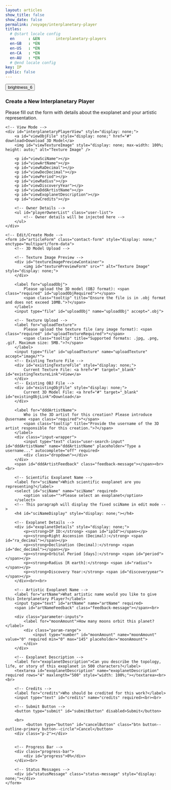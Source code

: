 ```yaml
---
layout: articles
show_title: false
show_date: false
permalink: /voyage/interplanetary-player
titles:
  # @start locale config
  en      : &EN       interplanetary-players
  en-GB   : *EN
  en-US   : *EN
  en-CA   : *EN
  en-AU   : *EN
  # @end locale config
key: IP
public: false
---
```


<div class="form-container">
    <div class="button-container">
        <div class="back-button-container">
            <a href="/voyage" title="Back to Voyage">
                <button id="backButton" class="btn button--outline-primary button--circle">
                    <span class="material-symbols-outlined">brightness_6</span>
                </button>
            </a>
        </div>
        <div class="edit-button-container">
            <button id="editButton" class="btn button--outline-primary button--circle" title="Edit Interplanetary Player" style="display: none;">
                <span class="material-symbols-outlined">edit</span> 
            </button>
        </div>
    </div>
    <h3 id="formTitle">Create a New Interplanetary Player</h3>
    <p>Please fill out the form with details about the exoplanet and your artistic representation.</p>

    <!-- View Mode -->
    <div id="interplanetaryPlayerView" style="display: none;">
        <a id="viewObjFile" style="display: none;" href="#" download>Download 3D Model</a>
        <img id="viewTextureImage" style="display: none; max-width: 100%; height: auto;" alt="Texture Image" />
        
        <p id="viewSciName"></p>
        <p id="viewArtName"></p>
        <p id="viewRaDecimal"></p>
        <p id="viewDecDecimal"></p>
        <p id="viewPeriod"></p>
        <p id="viewRadius"></p>
        <p id="viewDiscoveryYear"></p>
        <p id="viewDddArtistName"></p>
        <p id="viewExoplanetDescription"></p>
        <p id="viewCredits"></p>
        
        <!-- Owner Details -->
        <ul id="playerOwnerList" class="user-list">
            <!-- Owner details will be injected here -->
        </ul>
    </div>
        
    <!-- Edit/Create Mode -->
    <form id="articleForm" class="contact-form" style="display: none;" enctype="multipart/form-data">
        <!-- 3D Model Upload -->

        <!-- Texture Image Preview -->
        <div id="textureImagePreviewContainer">
            <img id="texturePreviewForm" src="" alt="Texture Image" style="display: none;">
        </div>

        <label for="uploadObj">
            Please upload the 3D model (OBJ format): <span class="required" id="uploadObjRequired">*</span>
            <span class="tooltip" title="Ensure the file is in .obj format and does not exceed 10MB.">?</span>
        </label>
        <input type="file" id="uploadObj" name="uploadObj" accept=".obj">

        <!-- Texture Upload -->
        <label for="uploadTexture">
            Please upload the texture file (any image format): <span class="required" id="uploadTextureRequired">*</span>
            <span class="tooltip" title="Supported formats: .jpg, .png, .gif. Maximum size: 5MB.">?</span>
        </label>
        <input type="file" id="uploadTexture" name="uploadTexture" accept="image/*">
        <!-- Existing Texture File -->
        <div id="existingTextureFile" style="display: none;">
            Current Texture File: <a href="#" target="_blank" id="existingTextureLink">View</a>
        </div>
        <!-- Existing OBJ File -->
        <div id="existingObjFile" style="display: none;">
            Current 3D Model File: <a href="#" target="_blank" id="existingObjLink">Download</a>
        </div>

        <label for="dddArtistName">
            Who is the 3D artist for this creation? Please introduce @username <span class="required">*</span>
            <span class="tooltip" title="Provide the username of the 3D artist responsible for this creation.">?</span>
        </label>
        <div class="input-wrapper">
            <input type="text" class="user-search-input" id="dddArtistName" name="dddArtistName" placeholder="Type a username..." autocomplete="off" required>
            <div class="dropdown"></div>
        </div>
        <span id="dddArtistFeedback" class="feedback-message"></span><br><br>

        <!-- Scientific Exoplanet Name -->
        <label for="sciName">Which scientific exoplanet are you representing?</label>
        <select id="sciName" name="sciName" required>
            <option value="">Please select an exoplanet</option>
        </select>
        <!-- This paragraph will display the fixed sciName in edit mode -->
        <h4 id="sciNameDisplay" style="display: none;"></h4>

        <!-- Exoplanet Details -->
        <div id="exoplanetDetails" style="display: none;">
            <p><strong>IP ID:</strong> <span id="ipId"></span></p>
            <p><strong>Right Ascension (Decimal):</strong> <span id="ra_decimal"></span></p>
            <p><strong>Declination (Decimal):</strong> <span id="dec_decimal"></span></p>
            <p><strong>Orbital Period [days]:</strong> <span id="period"></span></p>
            <p><strong>Radius [R earth]:</strong> <span id="radius"></span></p>
            <p><strong>Discovery Year:</strong> <span id="discoveryyear"></span></p>
        </div><br><br>

        <!-- Artistic Exoplanet Name -->
        <label for="artName">What artistic name would you like to give this Interplanetary Player?</label>
        <input type="text" id="artName" name="artName" required>
        <span id="artNameFeedback" class="feedback-message"></span><br>

        <div class="parameter-inputs">
            <label for="moonAmount">How many moons orbit this planet?</label>
            <div class="param-range">
                <input type="number" id="moonAmount" name="moonAmount" value="0" required min="0" max="145" placeholder="moonAmount">
            </div>
        </div>

        <!-- Exoplanet Description -->
        <label for="exoplanetDescription">Can you describe the topology, life, or story of this exoplanet in 500 characters?</label>
        <textarea id="exoplanetDescription" name="exoplanetDescription" required rows="4" maxlength="500" style="width: 100%;"></textarea><br><br>

        <!-- Credits -->
        <label for="credits">Who should be credited for this work?</label>
        <input type="text" id="credits" name="credits" required><br><br>

        <!-- Submit Button -->
        <button type="submit" id="submitButton" disabled>Submit</button>

        <br>
             <button type="button" id="cancelButton" class="btn button--outline-primary button--circle">Cancel</button>
        <div class="p-2"></div>


        <!-- Progress Bar -->
        <div class="progress-bar">
            <div id="progress">0%</div>
        </div><br>

        <!-- Status Messages -->
        <div id="statusMessage" class="status-message" style="display: none;"></div>
    </form>
</div>
<div id="toastContainer" style="position: fixed; top: 20px; right: 20px; z-index: 1000;"></div>

<script>
    // Define submitButton globally
    const submitButton = document.querySelector('#articleForm button[type="submit"]');
    if (!submitButton) {
        console.error('Submit button not found! Please check the selector.');
    }

    // Toast Function for User Notifications
    function showToast(message, type = 'success') {
        const toastContainer = document.getElementById('toastContainer');
        const toast = document.createElement('div');
        const toastId = `toast_${Date.now()}`;
        toast.classList.add('toast');
        toast.setAttribute('id', toastId);
        toast.setAttribute('role', 'alert');
        toast.setAttribute('aria-live', 'assertive');
        toast.setAttribute('aria-atomic', 'true');

        if (type === 'success') {
            toast.classList.add('success');
        } else if (type === 'error') {
            toast.classList.add('error');
        }

        // Close Button
        const closeBtn = document.createElement('button');
        closeBtn.classList.add('close-btn');
        closeBtn.innerHTML = '&times;';
        closeBtn.onclick = () => {
            toast.classList.remove('show');
            setTimeout(() => {
                const toastElem = document.getElementById(toastId);
                if (toastElem) {
                    toastElem.remove();
                }
            }, 500);
        };

        toast.appendChild(closeBtn);
        toast.appendChild(document.createTextNode(message));
        toastContainer.appendChild(toast);

        // Show the toast
        setTimeout(() => {
            toast.classList.add('show');
        }, 100);

        // Automatically hide the toast after 3 seconds
        setTimeout(() => {
            toast.classList.remove('show');
            setTimeout(() => {
                const toastElem = document.getElementById(toastId);
                if (toastElem) {
                    toastElem.remove();
                }
            }, 500);
        }, 3000);
    }

    // URL Parameters
    const urlParams = new URLSearchParams(window.location.search);
    let initialMode = urlParams.get('mode'); // 'edit', 'view', or null
    let playerId = urlParams.get('playerId') || ''; // Default to '' if 'playerId' is not provided.

    // Global Variables
    let playerData = null; // Holds the current player data
    let exoplanetData = {}; // Holds exoplanet data fetched from the API
    const userId = localStorage.getItem('userId'); // Retrieve the logged-in user's ID
    let isOwner = false; // Indicates if the current user is the owner of the player
    let moonAmountInput = null; // Reference to the moonAmount input
    let currentMode = 'create'; // Current mode: 'create', 'edit', 'view'

    // Function to load exoplanet data from the server
    async function loadExoplanetData() {
        try {
            console.log('Fetching exoplanet data from server');
            const response = await fetch('http://media.maar.world:3001/api/interplanetaryplayers/fetchExoplanetData');
            if (!response.ok) {
                throw new Error(`Failed to fetch exoplanet data: ${response.statusText}`);
            }
            const data = await response.json();
            console.log('Exoplanet data fetched:', data);
            
            // Check if data is an array and has at least one element
            if (Array.isArray(data) && data.length > 0) {
                const exoplanetArray = data[0]; // Access the first element
                exoplanetData = {}; // Initialize as an empty object
                
                // Iterate through the exoplanetArray to build exoplanetData
                Object.keys(exoplanetArray).forEach(ipId => {
                    exoplanetData[ipId] = exoplanetArray[ipId];
                });
                
                console.log('Structured Exoplanet Data:', exoplanetData);
                populateExoplanetDropdown();
            } else {
                throw new Error('Exoplanet data is empty or not in the expected format.');
            }
        } catch (error) {
            console.error('Error loading exoplanet data:', error);
            showToast('Failed to load exoplanet data. Please refresh the page.', 'error');
        }
    }

    // Function to populate the exoplanet dropdown with data fetched from the API
    function populateExoplanetDropdown() {
        const selectElement = document.getElementById('sciName');
        selectElement.innerHTML = '<option value="">Please select an exoplanet</option>';

        // Iterate over the keys in exoplanetData
        Object.keys(exoplanetData).forEach(ipId => {
            const exoplanet = exoplanetData[ipId];

            // Only add to the dropdown if artName is null or "null" (string)
            if (!exoplanet.artName || exoplanet.artName === 'null') {
                const option = document.createElement('option');
                option.value = ipId; // Set ipId as the value for the option
                option.textContent = `${ipId}: ${exoplanet.sciName}`; // Display ipId and sciName
                selectElement.appendChild(option);
            }
        });

        console.log('Exoplanet dropdown populated.');
    }

    // Function to Clear Form Fields (Create Mode)
    function clearFormFields() {
        document.getElementById('sciName').value = '';
        document.getElementById('artName').value = '';
        document.getElementById('dddArtistName').value = '';
        document.getElementById('exoplanetDescription').value = '';
        document.getElementById('credits').value = '';
        document.getElementById('uploadObj').value = '';
        document.getElementById('uploadTexture').value = '';
        document.getElementById('moonAmount').value = '0'; // Reset moonAmount to a default value

        // Hide exoplanet details when in create mode.
        document.getElementById('exoplanetDetails').style.display = 'none';
        // Clear artName feedback
        displayArtNameFeedback('', '');
        if (submitButton) {
            submitButton.disabled = true;
        }
    }

    // Function to Set Up Form Listeners
    function setupFormListeners() {
        // Reference to moonAmount input
        moonAmountInput = document.getElementById('moonAmount');
        const cancelButton = document.getElementById('cancelButton');
        const artNameInput = document.getElementById('artName');
        const uploadObjInput = document.getElementById('uploadObj');
        const uploadTextureInput = document.getElementById('uploadTexture');

        // Validate moonAmount to be between 0 and 145
        moonAmountInput.addEventListener('input', function() {
            let value = parseInt(moonAmountInput.value, 10);

            if (isNaN(value) || value < 0) {
                value = 0;
            } else if (value > 145) {
                value = 145;
            }

            moonAmountInput.value = value;
        });

        // Texture Upload Preview
        document.getElementById('uploadTexture').addEventListener('change', function(event) {
            const texturePreview = document.getElementById('texturePreviewForm');
            const file = event.target.files[0];

            if (file) {
                const reader = new FileReader();
                reader.onload = function(e) {
                    texturePreview.src = e.target.result;
                    texturePreview.style.display = 'block';
                };
                reader.readAsDataURL(file);
            } else {
                if (playerData && playerData.ddd.textureURL) {
                    const textureUrl = playerData.ddd.textureURL.startsWith('http')
                        ? playerData.ddd.textureURL
                        : `https://media.maar.world${playerData.ddd.textureURL}`;
                    texturePreview.src = textureUrl;
                    texturePreview.style.display = 'block';
                } else {
                    texturePreview.src = '';
                    texturePreview.style.display = 'none';
                }
            }
        });

        // OBJ Upload Preview (Optional: Similar to Texture Upload)
        document.getElementById('uploadObj').addEventListener('change', function(event) {
            const objFile = event.target.files[0];
            if (objFile) {
                console.log(`OBJ file selected: ${objFile.name}`);
                // Additional preview or validation can be added here if needed
            }
        });

        // Cancel Button Event Listener
        cancelButton.addEventListener('click', function() {
            setFormMode("view");
            console.log("Canceling form editing/creation.");
        });

        // Save form data on input change
        const formElements = document.querySelectorAll('#articleForm input, #articleForm select, #articleForm textarea');

        formElements.forEach(element => {
            element.addEventListener('input', saveFormData);
        });

        // Handle form submission
        document.getElementById('articleForm').addEventListener('submit', function(event) {
            event.preventDefault();
            handleFormSubmission();
        });

        // Handle change in exoplanet selection
        document.getElementById('sciName').addEventListener('change', updateDetails);
    }

    // Function to Update Exoplanet Details on Selection Change
    function updateDetails() {
        const selectedIpId = document.getElementById('sciName').value;
        const detailsDiv = document.getElementById('exoplanetDetails');
        const exoplanet = exoplanetData[selectedIpId]; // Access exoplanet by ipId

        if (!selectedIpId || !exoplanet) {
            detailsDiv.style.display = 'none';
        } else {
            // Populate the details section with exoplanet data
            document.getElementById('ipId').textContent = selectedIpId;
            document.getElementById('ra_decimal').textContent = exoplanet.ra_decimal || 'N/A';
            document.getElementById('dec_decimal').textContent = exoplanet.dec_decimal || 'N/A';
            document.getElementById('period').textContent = exoplanet.period || 'N/A';
            document.getElementById('radius').textContent = exoplanet.radius || 'N/A';
            document.getElementById('discoveryyear').textContent = exoplanet.discoveryyear || 'N/A';
            detailsDiv.style.display = 'block';
        }
    }

    // Function to Save Form Data Locally (Optional)
    function saveFormData() {
        const formData = {
            sciName: document.getElementById('sciName').value,
            artName: document.getElementById('artName').value,
            moonAmount: document.getElementById('moonAmount').value,
            dddArtistName: document.getElementById('dddArtistName').value,
            exoplanetDescription: document.getElementById('exoplanetDescription').value,
            credits: document.getElementById('credits').value
        };
        localStorage.setItem('protoFormData', JSON.stringify(formData));
    }

    // Function to Load Saved Form Data (Optional)
    function loadFormData() {
        const savedData = JSON.parse(localStorage.getItem('protoFormData'));
        if (savedData) {
            document.getElementById('sciName').value = savedData.sciName || '';
            document.getElementById('artName').value = savedData.artName || '';
            document.getElementById('moonAmount').value = savedData.moonAmount || '0';
            document.getElementById('dddArtistName').value = savedData.dddArtistName || '';
            document.getElementById('exoplanetDescription').value = savedData.exoplanetDescription || '';
            document.getElementById('credits').value = savedData.credits || '';
        }
    }

    /**
        * Function to Handle Form Submission with Enhanced Validation
        */
    async function handleFormSubmission() {
        // In Create Mode, ensure both files are uploaded
        if (currentMode === 'create') {
            const objFile = document.getElementById('uploadObj').files[0];
            const textureFile = document.getElementById('uploadTexture').files[0];

            if (!objFile || !textureFile) {
                showToast('Please upload both the 3D model (OBJ) and the texture image before submitting.', 'error');
                return;
            }
        }

        submitForm(); // Proceed with form submission
    }

    /**
        * Function to Submit the Form for Creating or Editing an Interplanetary Player.
        */
    async function submitForm() {

                disableFormInputs();

        if (submitButton) {
            submitButton.disabled = true;
            submitButton.textContent = 'Submitting...';
        }

        const method = currentMode === 'edit' ? 'PUT' : 'POST';
        const url = method === 'PUT' 
            ? `http://media.maar.world:3001/api/interplanetaryplayers/${playerId}` 
            : 'http://media.maar.world:3001/api/interplanetaryplayers';

        console.log('Submitting form with method:', method);
        console.log('URL:', url);

        let moonAmount = parseInt(document.getElementById('moonAmount').value, 10);
        moonAmount = isNaN(moonAmount) || moonAmount < 0 ? 0 : moonAmount > 145 ? 145 : moonAmount;

        const selectedIpId = currentMode === 'edit' && playerData ? playerData.ipId : document.getElementById('sciName').value;
        console.log('Selected ipId:', selectedIpId);

        if (!selectedIpId && currentMode !== 'edit') {
            showToast('Please select a valid exoplanet.', 'error');
            if (submitButton) {
                submitButton.disabled = false;
                submitButton.textContent = 'Submit';
            }
            return;
        }

        // Determine sciName based on mode
        let sciName = 'Unknown Exoplanet';
        if (currentMode === 'edit') {
            sciName = document.getElementById('sciNameDisplay').textContent.trim() || 'Unknown Exoplanet';
        } else {
            // Create Mode: Get sciName from selectedIpId
            if (selectedIpId && exoplanetData[selectedIpId]) {
                sciName = exoplanetData[selectedIpId].sciName || 'Unknown Exoplanet';
            }
        }
        console.log('Determined sciName:', sciName);

        // Prepare configData
        const configData = {
            ownerId: userId,
            isPublic: false,
            ipId: selectedIpId,
            artName: document.getElementById('artName').value.trim(),
            moonAmount,
            sciName,
            ra_decimal: parseFloat(document.getElementById('ra_decimal').textContent.replace('Right Ascension (Decimal): ', '')) || 0,
            dec_decimal: parseFloat(document.getElementById('dec_decimal').textContent.replace('Declination (Decimal): ', '')) || 0,
            period: parseFloat(document.getElementById('period').textContent.replace('Orbital Period [days]: ', '')) || 0,
            radius: parseFloat(document.getElementById('radius').textContent.replace('Radius [R earth]: ', '')) || 0,
            discoveryyear: parseInt(document.getElementById('discoveryyear').textContent.replace('Discovery Year: ', ''), 10) || 0,
            description: document.getElementById('exoplanetDescription').value.trim(),
            credits: document.getElementById('credits').value.trim(),
            ddd: {
                dddArtist: document.getElementById('dddArtistName').value.trim(),
                objURL: playerData?.ddd?.objURL || '',
                textureURL: playerData?.ddd?.textureURL || ''
            }
        };

        console.log('Config data to be sent:', configData);

        // Validate Required Fields

        // Check if artName is available before submitting
        const artName = document.getElementById('artName').value.trim();
        const excludeId = currentMode === 'edit' ? playerId : '';
        const isArtNameValid = await checkArtNameAvailability(artName, excludeId);

        if (!isArtNameValid) {
            showToast('Please choose a different Artistic Name.', 'error');
            if (submitButton) {
                submitButton.disabled = false;
                submitButton.textContent = 'Submit';
            }
            return;
        }

        if (!configData.artName) {
            showToast('Artistic Name is required.', 'error');
            if (submitButton) {
                submitButton.disabled = false;
                submitButton.textContent = 'Submit';
            }
            return;
        }

        if (!configData.description) {
            showToast('Exoplanet Description is required.', 'error');
            if (submitButton) {
                submitButton.disabled = false;
                submitButton.textContent = 'Submit';
            }
            return;
        }

        try {
            let fileData = {};

            // Handle File Uploads
            const objFile = document.getElementById('uploadObj').files[0];
            const textureFile = document.getElementById('uploadTexture').files[0];

            if (objFile || textureFile) {
                const uploadFiles = new FormData();
                uploadFiles.append('ipId', selectedIpId);

                if (objFile) {
                    uploadFiles.append('uploadObj', objFile);
                    console.log('Appending obj file:', objFile.name);
                } else if (playerData && playerData.ddd.objURL) {
                    uploadFiles.append('existingObjURL', playerData.ddd.objURL);
                    console.log('Appending existing obj URL:', playerData.ddd.objURL);
                }

                if (textureFile) {
                    uploadFiles.append('uploadTexture', textureFile);
                    console.log('Appending texture file:', textureFile.name);
                } else if (playerData && playerData.ddd.textureURL) {
                    uploadFiles.append('existingTextureURL', playerData.ddd.textureURL);
                    console.log('Appending existing texture URL:', playerData.ddd.textureURL);
                }

                // Upload Files
                const uploadResponse = await fetch('http://media.maar.world:3001/api/interplanetaryplayers/uploadModelFiles', {
                    method: 'POST',
                    body: uploadFiles
                });

                if (!uploadResponse.ok) {
                    throw new Error(`Failed to upload files: ${uploadResponse.statusText}`);
                }

                fileData = await uploadResponse.json();
                console.log('Files uploaded successfully:', fileData);

                // Update configData with new URLs if uploaded
                if (fileData.uploadObjURL) {
                    configData.ddd.objURL = fileData.uploadObjURL;
                }
                if (fileData.uploadTextureURL) {
                    configData.ddd.textureURL = fileData.uploadTextureURL;
                }
            }

            // Update Exoplanet Artistic Name
            if (configData.artName) {
                const updateArtNameResponse = await fetch('http://media.maar.world:3001/api/interplanetaryplayers/updateExoplanet', {
                    method: 'POST',
                    headers: {
                        'Content-Type': 'application/json'
                    },
                    body: JSON.stringify({ ipId: selectedIpId, artName: configData.artName })
                });

                if (!updateArtNameResponse.ok) {
                    throw new Error(`Failed to update artistic name: ${updateArtNameResponse.statusText}`);
                }

                const updateArtNameData = await updateArtNameResponse.json();

                if (!updateArtNameData.artName) {
                    throw new Error('Artistic name update failed.');
                }

                console.log('Artistic name updated successfully:', updateArtNameData);
            }

            // Submit the main form data
            const formResponse = await fetch(url, {
                method: method,
                headers: {
                    'Content-Type': 'application/json'
                },
                body: JSON.stringify(configData)
            });

            if (formResponse.status === 409) {
                // Handle conflict during form submission if applicable
                displayArtNameFeedback('Artistic Name is already taken.', 'error');
                showToast('Please choose a different Artistic Name.', 'error');
                return;
            }

            const formDataResponse = await formResponse.json();
            console.log('Server response:', formDataResponse);

            if (formDataResponse.success) {
                handleSuccessResponse(formDataResponse);
            } else {
                throw new Error(formDataResponse.message || 'An error occurred during submission.');
            }

        } catch (error) {
            console.error('Error:', error);
            showToast(`Error: ${error.message}`, 'error');
        } finally {
                        enableFormInputs();

            // Re-enable the submit button and reset progress bar
            if (submitButton) {
                submitButton.disabled = false;
                submitButton.textContent = 'Submit';
            }
            document.getElementById('progress').style.width = '0%';
            document.getElementById('progress').textContent = '';
        }
    }

    /**
        * Function to Update the Exoplanet Artistic Name
        */
    async function updateExoplanetArtName(ipId, artName) {
        try {
            console.log('Updating exoplanet artistic name for ipId:', ipId, 'artName:', artName);
            const response = await fetch('http://media.maar.world:3001/api/interplanetaryplayers/updateExoplanet', {
                method: 'POST',
                headers: {
                    'Content-Type': 'application/json'
                },
                body: JSON.stringify({ ipId, artName })
            });

            if (!response.ok) {
                throw new Error(`Failed to update artistic name: ${response.statusText}`);
            }

            const data = await response.json();

            if (!data.artName) {
                throw new Error('Artistic name update failed.');
            }

            console.log('Artistic name updated successfully:', data);
            showToast('Interplanetary Player data updated successfully!', 'success');

            // Reload the player data and switch to view mode
            await loadInterplanetaryPlayersDetails(playerId);
            setFormMode('view');
        } catch (error) {
            console.error('Failed to update artistic name:', error);
            showToast('Failed to update exoplanet artistic name. Please try again.', 'error');
            enableForm();
        }
    }

    // Function to Enable the Form Again (used on error)
    function enableForm() {
        document.getElementById('articleForm').querySelectorAll('input, select, textarea, button').forEach(element => {
            element.disabled = false;
        });
    }

    // Function to Handle Success Response after Creation or Editing
    function handleSuccessResponse(response) {
        // Determine the success message based on the action
        const successMessage = currentMode === 'edit'
            ? 'Interplanetary Player updated successfully!'
            : 'Interplanetary Player created successfully!';
        
        showToast(successMessage, 'success');

        // Clear form data cache
        clearProfileCache(userId);

        // Extract the new player ID from the response
        const newPlayerId = currentMode === 'edit'
            ? response.player._id // Access the player ID when editing
            : response.playerId || response.config._id; // Fall back to playerId or _id when creating

        if (newPlayerId) {
            setTimeout(() => {
                window.location.href = `/voyage/interplanetary-player?mode=view&playerId=${newPlayerId}`;
            }, 1000);
        } else {
            console.error('Player ID not found in the response.');
            showToast('Player ID missing. Please contact support.', 'error');
        }
    }


    // Function to Load Interplanetary Player Details from the Server
    async function loadInterplanetaryPlayersDetails(playerId) {
        try {
            const response = await fetch(`http://media.maar.world:3001/api/interplanetaryplayers/${playerId}`);
            if (!response.ok) {
                throw new Error(`Failed to fetch player details: ${response.statusText}`);
            }
            const data = await response.json();

            if (!data.success) {
                console.error('Error fetching player details:', data.message);
                showToast('Failed to load player details. Please try again.', 'error');
                return;
            }

            playerData = data.player; // Assign fetched data to playerData.
            isOwner = playerData.ownerId === userId; // Check ownership
            console.log('Is user the owner?', isOwner);

            // Show the edit button only if the user is the owner
            const editButton = document.getElementById('editButton');
            if (editButton) {
                editButton.style.display = isOwner ? 'block' : 'none';
            }

            // Populate modes with data
            populateEditMode(playerData);
            populateViewMode(playerData);
        } catch (error) {
            console.error('Error loading interplanetary player details:', error);
            showToast('Error loading player details. Please try again.', 'error');
        }
    }

    // Function to Populate Edit Mode with Player Data
    function populateEditMode(playerData) {
        // Handle sciName: show as text and hide the selector in edit mode
        const sciNameDisplay = document.getElementById('sciNameDisplay');
        const sciNameSelect = document.getElementById('sciName');

        console.log('Player data received:', JSON.stringify(playerData, null, 2));

        if (currentMode === 'edit') {
            // Show the scientific name as plain text and hide the dropdown
            sciNameDisplay.textContent = playerData.sciName || 'Unknown Exoplanet';
            sciNameDisplay.style.display = 'block';
            sciNameSelect.style.display = 'none';
            sciNameSelect.required = false; // Remove the required attribute when hidden

            // Populate other form fields with data from playerData for editing
            document.getElementById('artName').value = playerData.artName || '';
            document.getElementById('moonAmount').value = playerData.moonAmount || '0';
            document.getElementById('ra_decimal').textContent = playerData.ra_decimal?.$numberDecimal || 'N/A';
            document.getElementById('dec_decimal').textContent = playerData.dec_decimal?.$numberDecimal || 'N/A';
            document.getElementById('period').textContent = playerData.period?.$numberDecimal || 'N/A';
            document.getElementById('radius').textContent = playerData.radius?.$numberDecimal || 'N/A';
            document.getElementById('discoveryyear').textContent = playerData.discoveryyear?.$numberDecimal || 'N/A';

            // Populate 3D artist name
            const dddArtistNameField = document.getElementById('dddArtistName');
            dddArtistNameField.value = playerData.ddd?.dddArtist || '';

            // Populate exoplanet description
            document.getElementById('exoplanetDescription').value = playerData.description || '';

            // Populate credits
            document.getElementById('credits').value = playerData.credits || '';

            const baseUrl = 'https://media.maar.world';

            // Display existing OBJ file
            const existingObjFileDiv = document.getElementById('existingObjFile');
            const existingObjLink = document.getElementById('existingObjLink');
            if (playerData.ddd?.objURL) {
                const objUrl = playerData.ddd.objURL.startsWith('http')
                    ? playerData.ddd.objURL
                    : `${baseUrl}${playerData.ddd.objURL}`;
                existingObjLink.href = objUrl;
                existingObjLink.textContent = playerData.ddd.objURL.split('/').pop(); // Show file name
                existingObjFileDiv.style.display = 'block';
            } else {
                existingObjFileDiv.style.display = 'none';
            }

            // Display existing Texture file
            const existingTextureFileDiv = document.getElementById('existingTextureFile');
            const existingTextureLink = document.getElementById('existingTextureLink');
            const texturePreview = document.getElementById('texturePreviewForm');

            if (playerData.ddd?.textureURL) {
                const textureUrl = playerData.ddd.textureURL.startsWith('http')
                    ? playerData.ddd.textureURL
                    : `${baseUrl}${playerData.ddd.textureURL}`;
                existingTextureLink.href = textureUrl;
                existingTextureLink.textContent = playerData.ddd.textureURL.split('/').pop(); // Show file name
                existingTextureFileDiv.style.display = 'block';

                // Display texture image preview
                texturePreview.src = textureUrl;
                texturePreview.alt = `Texture of ${playerData.sciName || 'Exoplanet'}`;
                texturePreview.style.display = 'block';
            } else {
                existingTextureFileDiv.style.display = 'none';
                texturePreview.style.display = 'none';
            }

            // Populate artName feedback and enable submit button
            displayArtNameFeedback('', '');
            if (submitButton) {
                submitButton.disabled = false;
            }

            // In Edit Mode: Make file uploads optional
            document.getElementById('uploadObj').required = false;
            document.getElementById('uploadTexture').required = false;
        }
    }

    // Function to Populate View Mode with Player Data
    function populateViewMode(playerData) {
        // Populate the view container with data and make labels bold
        document.getElementById('viewSciName').innerHTML = `<strong>Scientific Name:</strong> ${playerData.sciName || 'N/A'}`;
        document.getElementById('viewArtName').innerHTML = `<strong>Artistic Name:</strong> ${playerData.artName || 'N/A'}`;
        document.getElementById('viewRaDecimal').innerHTML = `<strong>Right Ascension (Decimal):</strong> ${playerData.ra_decimal?.$numberDecimal || 'N/A'}`;
        document.getElementById('viewDecDecimal').innerHTML = `<strong>Declination (Decimal):</strong> ${playerData.dec_decimal?.$numberDecimal || 'N/A'}`;
        document.getElementById('viewPeriod').innerHTML = `<strong>Orbital Period [days]:</strong> ${playerData.period?.$numberDecimal || 'N/A'}`;
        document.getElementById('viewRadius').innerHTML = `<strong>Radius [R earth]:</strong> ${playerData.radius?.$numberDecimal || 'N/A'}`;
        document.getElementById('viewDiscoveryYear').innerHTML = `<strong>Discovery Year:</strong> ${playerData.discoveryyear?.$numberDecimal || 'N/A'}`;
        
        // **3D Artist as Clickable Handler**
        document.getElementById('viewDddArtistName').innerHTML = `<strong>3D Artist:</strong> ${playerData.ddd?.dddArtist ? `<a href="/xplorer/?username=${encodeURIComponent(playerData.ddd.dddArtist)}" target="_self">@${playerData.ddd.dddArtist}</a>` : 'N/A'}`;
        
        document.getElementById('viewExoplanetDescription').innerHTML = `<strong>Description:</strong> ${playerData.description || 'N/A'}`;
        document.getElementById('viewCredits').innerHTML = `<strong>Credits:</strong> ${playerData.credits || 'N/A'}`;
        
        // Show or hide Download 3D Model link
        const viewObjFile = document.getElementById('viewObjFile');
        if (playerData.ddd?.objURL) {
            viewObjFile.href = playerData.ddd.objURL.startsWith('http') ? playerData.ddd.objURL : `https://media.maar.world${playerData.ddd.objURL}`;
            viewObjFile.textContent = 'Download 3D Model';
            viewObjFile.style.display = 'block';
        } else {
            viewObjFile.style.display = 'none';
        }
        
        // Show or hide Texture Image
        const viewTextureImage = document.getElementById('viewTextureImage');
        if (playerData.ddd?.textureURL) {
            const textureUrl = playerData.ddd.textureURL.startsWith('http') ? playerData.ddd.textureURL : `https://media.maar.world${playerData.ddd.textureURL}`;
            viewTextureImage.src = textureUrl;
            viewTextureImage.alt = `Texture of ${playerData.sciName || 'Exoplanet'}`;
            viewTextureImage.style.display = 'block';
        } else {
            viewTextureImage.style.display = 'none';
        }
        
        // **Populate Interplanetary Player Owner Details**
        populatePlayerOwnerDetails(playerData.ownerDetails);
    }

    /**
        * Function to Populate the Interplanetary Player Owner Details
        */
    function populatePlayerOwnerDetails(ownerDetails) {
        const playerOwnerList = document.getElementById('playerOwnerList');
        
        console.log("Player Owner Data:", ownerDetails);

        if (ownerDetails) {
            playerOwnerList.innerHTML = `
                <li class="user-list-item">
                    <div class="user-profile-pic">
                        <img src="https://media.maar.world${ownerDetails.profileImage || '/default_profile.png'}" alt="${ownerDetails.username}">
                    </div>
                    <div class="user-details">
                        <div class="user-display-name">${ownerDetails.displayName || 'Unknown'}</div>
                        <div class="user-username">
                            <a href="/xplorer/?username=${encodeURIComponent(ownerDetails.username)}" target="_self">
                                @${ownerDetails.username || 'Unknown'}
                            </a>
                        </div>
                    </div>
                </li>`;
        } else {
            playerOwnerList.innerHTML = '<li>No owner details available.</li>';
        }
    }

    /**
        * Function to Clear Cached Profiles.
        */
    function clearProfileCache(userId) {
        if (typeof lscache === 'undefined') {
            console.warn('lscache is not available. Skipping cache clearing.');
            return;
        }

        const cacheKey = `profile_${userId}`;
        const cachedProfile = lscache.get(cacheKey);
        if (cachedProfile) {
            lscache.remove(cacheKey);
            console.log('Profile cache cleared for user');
        } else {
            console.log('No cache found for user');
        }
    }

    // Function to Toggle Between Edit and View Modes
    function toggleEditMode() {
        if (currentMode === 'view') {
            if (playerData) { // Ensure playerData is loaded
                updateURL('edit', playerId);
                setFormMode('edit');
            } else {
                showToast('Player data is still loading. Please wait...', 'error');
                console.warn('Attempted to switch to edit mode before playerData was loaded.');
            }
        } else if (currentMode === 'edit') {
            setFormMode('view');
            updateURL('view', playerId);
            loadInterplanetaryPlayersDetails(playerId); // Reload data to discard changes
        }
    }

    /**
        * Function to Set the Current Mode (View, Edit, Create)
        */
    async function setFormMode(newMode) {
        currentMode = newMode;
        const isViewMode = currentMode === 'view';
        const isEditMode = currentMode === 'edit';
        const isCreateMode = currentMode === 'create';

        // Toggle visibility of form and view sections
        const articleForm = document.getElementById('articleForm');
        const interplanetaryPlayerView = document.getElementById('interplanetaryPlayerView');
        const editButton = document.getElementById('editButton');

        if (isViewMode) {
            interplanetaryPlayerView.style.display = 'block';
            articleForm.style.display = 'none';

            // Set Edit Button to show 'Edit' icon and title
            if (editButton) {
                editButton.innerHTML = `<span class="material-symbols-outlined">edit</span>`;
                editButton.title = 'Edit Interplanetary Player';
                editButton.style.display = isOwner ? 'block' : 'none';
            }

            // Set form title
            const formTitle = document.getElementById('formTitle');
            if (formTitle) {
                formTitle.textContent = 'Interplanetary Player Details';
            }
        } else if (isEditMode) {
            interplanetaryPlayerView.style.display = 'none';
            articleForm.style.display = 'block';

            // Set Edit Button to show 'View' icon and title
            if (editButton) {
                editButton.innerHTML = `<span class="material-symbols-outlined">visibility</span>`;
                editButton.title = 'View Interplanetary Player';
                editButton.style.display = 'block';
            }

            // Set form title
            const formTitle = document.getElementById('formTitle');
            if (formTitle) {
                formTitle.textContent = 'Edit Interplanetary Player';
            }

            // Load the player details again if in edit mode
            if (playerId) {
                await loadInterplanetaryPlayersDetails(playerId);
            }
        } else if (isCreateMode) {
            interplanetaryPlayerView.style.display = 'none';
            articleForm.style.display = 'block';

            // Hide Edit Button in Create Mode
            if (editButton) {
                editButton.style.display = 'none';
            }

            // Set form title
            const formTitle = document.getElementById('formTitle');
            if (formTitle) {
                formTitle.textContent = 'Create a New Interplanetary Player';
            }

            // Clear the form fields if in create mode
            clearFormFields();

            // In Create Mode: Make file uploads required
            document.getElementById('uploadObj').required = true;
            document.getElementById('uploadTexture').required = true;

            // Initially disable the submit button until both files are uploaded
            const submitButton = document.getElementById('submitButton');
            if (submitButton) {
                submitButton.disabled = true;
            }

            // Add event listeners to file inputs to monitor file selections
            const uploadObjInput = document.getElementById('uploadObj');
            const uploadTextureInput = document.getElementById('uploadTexture');

            uploadObjInput.addEventListener('change', checkFileUploads);
            uploadTextureInput.addEventListener('change', checkFileUploads);
        }
    }

    // Function to Update the URL Without Reloading the Page
    function updateURL(mode, playerId) {
        const newURL = `/voyage/interplanetary-player?mode=${mode}&playerId=${playerId}`;
        if (history.pushState) {
            history.pushState({ mode, playerId }, '', newURL);
        } else {
            // Fallback for older browsers
            window.location.href = newURL;
        }
    }

    // Event Listener for Edit Button
    const editButtonElement = document.getElementById('editButton');
    if (editButtonElement) {
        editButtonElement.addEventListener('click', function(event) {
            event.preventDefault(); // Prevent default button behavior
            toggleEditMode(); // Toggle between view and edit modes
        });
    }

    // Handle Browser Navigation (Back/Forward)
    window.addEventListener('popstate', (event) => {
        if (event.state) {
            setFormMode(event.state.mode);
        } else {
            // Default to view mode if no state is available
            setFormMode('view');
        }
    });

    // Initialize the Form on Page Load
    document.addEventListener('DOMContentLoaded', async () => {
        setupFormListeners();
        loadExoplanetData();
        setupArtNameValidation();

        // Determine initial mode based on URL parameters
        if (initialMode === 'edit' && playerId) {
            currentMode = 'edit';
            await loadInterplanetaryPlayersDetails(playerId);
        } else if (playerId) {
            currentMode = 'view';
            await loadInterplanetaryPlayersDetails(playerId);
        } else {
            currentMode = 'create';
            clearFormFields();
        }

        setFormMode(currentMode);

        // Push the initial state to history
        history.replaceState({ mode: currentMode, playerId }, '', window.location.href);
    });

    /**
     * Function to Check the Availability of artName.
     */
    async function checkArtNameAvailability(artName, excludeId = '') {
        const submitButton = document.querySelector('#articleForm button[type="submit"]');
        if (!artName.trim()) {
            displayArtNameFeedback('Artistic Name is required.', 'error');
            if (submitButton) {
                submitButton.disabled = true;
            }
            return false;
        }

        try {
            const params = new URLSearchParams({ name: artName.trim() });
            if (excludeId) {
                params.append('excludeId', excludeId);
            }

            const response = await fetch(`http://media.maar.world:3001/api/interplanetaryplayers/checkArtName?${params.toString()}`);
        
            if (response.status === 200) {
                const data = await response.json();
                if (data.success) {
                    displayArtNameFeedback('Artistic Name is available.', 'success');
                    if (submitButton) {
                        submitButton.disabled = false;
                    }
                    return true;
                } else {
                    displayArtNameFeedback('Error checking name. Please try again.', 'error');
                    if (submitButton) {
                        submitButton.disabled = true;
                    }
                    return false;
                }
            } else if (response.status === 409) {
                // Handle 409 Conflict gracefully without logging
                displayArtNameFeedback('Artistic Name is already taken.', 'error');
                showToast('Please choose a different Artistic Name.', 'error');

                if (submitButton) {
                    submitButton.disabled = true;
                }
                return false;
            } else {
                // Handle other unexpected statuses
                displayArtNameFeedback('Error checking name. Please try again.', 'error');
                if (submitButton) {
                    submitButton.disabled = true;
                }
                return false;
            }
        } catch (error) {
            // Only log unexpected errors
            console.error('Error checking artName availability:', error);
            displayArtNameFeedback('Error checking name. Please try again.', 'error');
            if (submitButton) {
                submitButton.disabled = true;
            }
            return false;
        }
    }

    /**
        * Function to Display Feedback Messages for artName.
        */
    function displayArtNameFeedback(message, type) {
        const feedbackElem = document.getElementById('artNameFeedback');
        const artNameInput = document.getElementById('artName');

        feedbackElem.textContent = message;
        feedbackElem.className = 'feedback-message'; // Reset classes

        artNameInput.classList.remove('feedback-success', 'feedback-error'); // Reset classes

        if (type === 'success') {
            feedbackElem.classList.add('feedback-success');
            artNameInput.classList.add('feedback-success');
        } else if (type === 'error') {
            feedbackElem.classList.add('feedback-error');
            artNameInput.classList.add('feedback-error');
        }
    }

    /**
     * Function to Check if Both Files are Uploaded in Create Mode
     */
    function checkFileUploads() {
        if (currentMode !== 'create') {
            return; // Only enforce in create mode
        }

        const objFile = document.getElementById('uploadObj').files[0];
        const textureFile = document.getElementById('uploadTexture').files[0];
        const submitButton = document.getElementById('submitButton');

        if (objFile && textureFile) {
            submitButton.disabled = false;
        } else {
            submitButton.disabled = true;
        }
    }

    /**
     * Function to Handle Form Submission with Enhanced Validation
     */
    async function handleFormSubmission() {
        // In Create Mode, ensure both files are uploaded
        if (currentMode === 'create') {
            const objFile = document.getElementById('uploadObj').files[0];
            const textureFile = document.getElementById('uploadTexture').files[0];

            if (!objFile || !textureFile) {
                showToast('Please upload both the 3D model (OBJ) and the texture image before submitting.', 'error');
                return;
            }
        }

        submitForm(); // Proceed with form submission
    }

   // Function to Disable All Form Inputs
    function disableFormInputs() {
        const form = document.getElementById('articleForm');
        if (form) {
            const inputs = form.querySelectorAll('input, select, textarea, button');
            inputs.forEach(input => {
                input.disabled = true;
            });
        }
    }

    // Function to Enable All Form Inputs
    function enableFormInputs() {
        const form = document.getElementById('articleForm');
        if (form) {
            const inputs = form.querySelectorAll('input, select, textarea, button');
            inputs.forEach(input => {
                input.disabled = false;
            });
        }
    }

    /**
     * Function to Set Up artName Validation with Debounce
     */
    function setupArtNameValidation() {
        const artNameInput = document.getElementById('artName');

        let debounceTimeout = null;

        // Debounce function to limit the number of API calls
        artNameInput.addEventListener('input', () => {
            clearTimeout(debounceTimeout);
            debounceTimeout = setTimeout(async () => {
                const artName = artNameInput.value;
                const excludeId = currentMode === 'edit' ? playerId : '';
                await checkArtNameAvailability(artName, excludeId);
            }, 500); // Wait for 500ms after the user stops typing
        });

        // Also check on blur (when the user leaves the field)
        artNameInput.addEventListener('blur', async () => {
            const artName = artNameInput.value;
            const excludeId = currentMode === 'edit' ? playerId : '';
            await checkArtNameAvailability(artName, excludeId);
        });
    }
</script>
